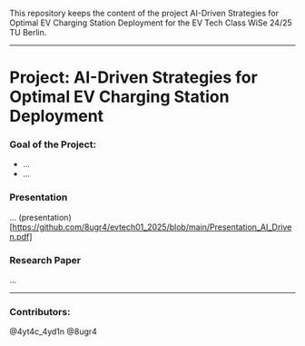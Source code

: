 This repository keeps the content of the project AI-Driven Strategies for Optimal EV Charging Station Deployment for the EV Tech Class WiSe 24/25 TU Berlin. 

----
# Project: AI-Driven Strategies for Optimal EV Charging Station Deployment

### Goal of the Project: 
* ...
* ...

### Presentation
... (presentation)[https://github.com/8ugr4/evtech01_2025/blob/main/Presentation_AI_Driven.pdf]

### Research Paper
...

---
### Contributors: 
@4yt4c_4yd1n
@8ugr4
